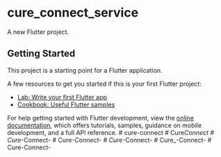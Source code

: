 # cure_connect_service

A new Flutter project.

## Getting Started

This project is a starting point for a Flutter application.

A few resources to get you started if this is your first Flutter project:

- [Lab: Write your first Flutter app](https://docs.flutter.dev/get-started/codelab)
- [Cookbook: Useful Flutter samples](https://docs.flutter.dev/cookbook)

For help getting started with Flutter development, view the
[online documentation](https://docs.flutter.dev/), which offers tutorials,
samples, guidance on mobile development, and a full API reference.
#   c u r e - c o n n e c t  
 #   C u r e _ C o n n e c t  
 #   C u r e _ - C o n n e c t -  
 #   C u r e _ - C o n n e c t -  
 #   C u r e _ - C o n n e c t -  
 #   C u r e _ - C o n n e c t -  
 #   C u r e - C o n n e c t -  
 